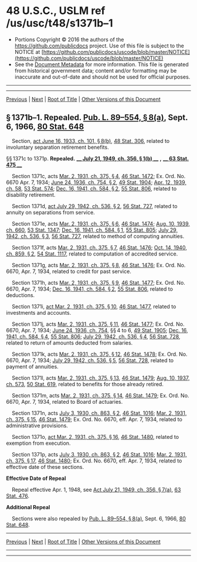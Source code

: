 ---
---

# 48 U.S.C., USLM ref /us/usc/t48/s1371b–1

* Portions Copyright © 2016 the authors of the https://github.com/publicdocs project.
  Use of this file is subject to the NOTICE at [https://github.com/publicdocs/uscode/blob/master/NOTICE](https://github.com/publicdocs/uscode/blob/master/NOTICE)
* See the [Document Metadata](././../../../..//README.md) for more information.
  This file is generated from historical government data; content and/or formatting may be inaccurate and out-of-date and should not be used for official purposes.

----------
----------

[Previous](./../../../..//us/usc/t48/ch6/m__us_usc_t48_s1361.md) | [Next](./../../../..//us/usc/t48/ch6/m__us_usc_t48_s1372.md) | [Root of Title](./../../../../) | [Other Versions of this Document](https://publicdocs.github.io/go/links?ns=uslm&ref=%2Fus%2Fusc%2Ft48%2Fs1371b%E2%80%931)

## § 1371b–1. Repealed. [Pub. L. 89–554, § 8(a)][/us/pl/89/554/s8/a], Sept. 6, 1966, [80 Stat. 648][/us/stat/80/648]

    Section, [act June 16, 1933, ch. 101, § 8(b)][/us/act/1933-06-16/ch101/s8/b], [48 Stat. 306][/us/stat/48/306], related to involuntary separation retirement benefits.

§§ 1371c to 1371p. __Repealed.__  __[__  __July 21, 1949, ch. 356, § 1(b)__  __][/us/act/1949-07-21/ch356/s1/b]__  __,__  __[__  __63 Stat. 475__  __][/us/stat/63/475]__ 

    Section 1371c, acts [Mar. 2, 1931, ch. 375, § 4][/us/act/1931-03-02/ch375/s4], [46 Stat. 1472][/us/stat/46/1472]; Ex. Ord. No. 6670 Apr. 7, 1934; [June 24, 1936, ch. 754, § 2][/us/act/1936-06-24/ch754/s2], [49 Stat. 1904][/us/stat/49/1904]; [Apr. 12, 1939, ch. 58][/us/act/1939-04-12/ch58], [53 Stat. 574][/us/stat/53/574]; [Dec. 16, 1941, ch. 584, § 2][/us/act/1941-12-16/ch584/s2], [55 Stat. 806][/us/stat/55/806], related to disability retirement.

    Section 1371d, [act July 29, 1942, ch. 536, § 2][/us/act/1942-07-29/ch536/s2], [56 Stat. 727][/us/stat/56/727], related to annuity on separations from service.

    Section 1371e, acts [Mar. 2, 1931, ch. 375, § 6][/us/act/1931-03-02/ch375/s6], [46 Stat. 1474][/us/stat/46/1474]; [Aug. 10, 1939, ch. 660][/us/act/1939-08-10/ch660], [53 Stat. 1347][/us/stat/53/1347]; [Dec. 16, 1941, ch. 584, § 1][/us/act/1941-12-16/ch584/s1], [55 Stat. 805][/us/stat/55/805]; [July 29, 1942, ch. 536, § 3][/us/act/1942-07-29/ch536/s3], [56 Stat. 727][/us/stat/56/727], related to method of computing annuities.

    Section 1371f, acts [Mar. 2, 1931, ch. 375, § 7][/us/act/1931-03-02/ch375/s7], [46 Stat. 1476][/us/stat/46/1476]; [Oct. 14, 1940, ch. 859, § 2][/us/act/1940-10-14/ch859/s2], [54 Stat. 1117][/us/stat/54/1117], related to computation of accredited service.

    Section 1371g, acts [Mar. 2, 1931, ch. 375, § 8][/us/act/1931-03-02/ch375/s8], [46 Stat. 1476][/us/stat/46/1476]; Ex. Ord. No. 6670, Apr. 7, 1934, related to credit for past service.

    Section 1371h, acts [Mar. 2, 1931, ch. 375, § 9][/us/act/1931-03-02/ch375/s9], [46 Stat. 1477][/us/stat/46/1477]; Ex. Ord. No. 6670, Apr. 7, 1934; [Dec. 16, 1941, ch. 584, § 2][/us/act/1941-12-16/ch584/s2], [55 Stat. 806][/us/stat/55/806], related to deductions.

    Section 1371i, [act Mar. 2, 1931, ch. 375, § 10][/us/act/1931-03-02/ch375/s10], [46 Stat. 1477][/us/stat/46/1477], related to investments and accounts.

    Section 1371j, acts [Mar. 2, 1931, ch. 375, § 11][/us/act/1931-03-02/ch375/s11], [46 Stat. 1477][/us/stat/46/1477]; Ex. Ord. No. 6670, Apr. 7, 1934; [June 24, 1936, ch. 754][/us/act/1936-06-24/ch754], §§ 4 to 6, [49 Stat. 1905][/us/stat/49/1905]; [Dec. 16, 1941, ch. 584, § 4][/us/act/1941-12-16/ch584/s4], [55 Stat. 806][/us/stat/55/806]; [July 29, 1942, ch. 536, § 4][/us/act/1942-07-29/ch536/s4], [56 Stat. 728][/us/stat/56/728], related to return of amounts deducted from salaries.

    Section 1371k, acts [Mar. 2, 1931, ch. 375, § 12][/us/act/1931-03-02/ch375/s12], [46 Stat. 1478][/us/stat/46/1478]; Ex. Ord. No. 6670, Apr. 7, 1934; [July 29, 1942, ch. 536, § 5][/us/act/1942-07-29/ch536/s5], [56 Stat. 728][/us/stat/56/728], related to payment of annuities.

    Section 1371l, acts [Mar. 2, 1931, ch. 375, § 13][/us/act/1931-03-02/ch375/s13], [46 Stat. 1479][/us/stat/46/1479]; [Aug. 10, 1937, ch. 573][/us/act/1937-08-10/ch573], [50 Stat. 619][/us/stat/50/619], related to benefits for those already retired.

    Section 1371m, acts [Mar. 2, 1931, ch. 375, § 14][/us/act/1931-03-02/ch375/s14], [46 Stat. 1479][/us/stat/46/1479]; Ex. Ord. No. 6670, Apr. 7, 1934, related to Board of actuaries.

    Section 1371n, acts [July 3, 1930, ch. 863, § 2][/us/act/1930-07-03/ch863/s2], [46 Stat. 1016][/us/stat/46/1016]; [Mar. 2, 1931, ch. 375, § 15][/us/act/1931-03-02/ch375/s15], [46 Stat. 1479][/us/stat/46/1479]; Ex. Ord. No. 6670, eff. Apr. 7, 1934, related to administrative provisions.

    Section 1371o, [act Mar. 2, 1931, ch. 375, § 16][/us/act/1931-03-02/ch375/s16], [46 Stat. 1480][/us/stat/46/1480], related to exemption from execution.

    Section 1371p, acts [July 3, 1930, ch. 863, § 2][/us/act/1930-07-03/ch863/s2], [46 Stat. 1016][/us/stat/46/1016]; [Mar. 2, 1931, ch. 375, § 17][/us/act/1931-03-02/ch375/s17], [46 Stat. 1480][/us/stat/46/1480]; Ex. Ord. No. 6670, eff. Apr. 7, 1934, related to effective date of these sections.

 __Effective Date of Repeal__ 

    Repeal effective Apr. 1, 1948, see [Act July 21, 1949, ch. 356, § 7(a)][/us/act/1949-07-21/ch356/s7/a], [63 Stat. 476][/us/stat/63/476].

 __Additional Repeal__ 

    Sections were also repealed by [Pub. L. 89–554, § 8(a)][/us/pl/89/554/s8/a], Sept. 6, 1966, [80 Stat. 648][/us/stat/80/648].

----------

[Previous](./../../../..//us/usc/t48/ch6/m__us_usc_t48_s1361.md) | [Next](./../../../..//us/usc/t48/ch6/m__us_usc_t48_s1372.md) | [Root of Title](./../../../../) | [Other Versions of this Document](https://publicdocs.github.io/go/links?ns=uslm&ref=%2Fus%2Fusc%2Ft48%2Fs1371b%E2%80%931)

----------
----------

[/us/pl/89/554/s8/a]: https://publicdocs.github.io/go/links?ns=uslm&ref=%2Fus%2Fpl%2F89%2F554%2Fs8%2Fa
[/us/stat/80/648]: https://publicdocs.github.io/go/links?ns=uslm&ref=%2Fus%2Fstat%2F80%2F648
[/us/act/1933-06-16/ch101/s8/b]: https://publicdocs.github.io/go/links?ns=uslm&ref=%2Fus%2Fact%2F1933-06-16%2Fch101%2Fs8%2Fb
[/us/stat/48/306]: https://publicdocs.github.io/go/links?ns=uslm&ref=%2Fus%2Fstat%2F48%2F306
[/us/act/1949-07-21/ch356/s1/b]: https://publicdocs.github.io/go/links?ns=uslm&ref=%2Fus%2Fact%2F1949-07-21%2Fch356%2Fs1%2Fb
[/us/stat/63/475]: https://publicdocs.github.io/go/links?ns=uslm&ref=%2Fus%2Fstat%2F63%2F475
[/us/act/1931-03-02/ch375/s4]: https://publicdocs.github.io/go/links?ns=uslm&ref=%2Fus%2Fact%2F1931-03-02%2Fch375%2Fs4
[/us/stat/46/1472]: https://publicdocs.github.io/go/links?ns=uslm&ref=%2Fus%2Fstat%2F46%2F1472
[/us/act/1936-06-24/ch754/s2]: https://publicdocs.github.io/go/links?ns=uslm&ref=%2Fus%2Fact%2F1936-06-24%2Fch754%2Fs2
[/us/stat/49/1904]: https://publicdocs.github.io/go/links?ns=uslm&ref=%2Fus%2Fstat%2F49%2F1904
[/us/act/1939-04-12/ch58]: https://publicdocs.github.io/go/links?ns=uslm&ref=%2Fus%2Fact%2F1939-04-12%2Fch58
[/us/stat/53/574]: https://publicdocs.github.io/go/links?ns=uslm&ref=%2Fus%2Fstat%2F53%2F574
[/us/act/1941-12-16/ch584/s2]: https://publicdocs.github.io/go/links?ns=uslm&ref=%2Fus%2Fact%2F1941-12-16%2Fch584%2Fs2
[/us/stat/55/806]: https://publicdocs.github.io/go/links?ns=uslm&ref=%2Fus%2Fstat%2F55%2F806
[/us/act/1942-07-29/ch536/s2]: https://publicdocs.github.io/go/links?ns=uslm&ref=%2Fus%2Fact%2F1942-07-29%2Fch536%2Fs2
[/us/stat/56/727]: https://publicdocs.github.io/go/links?ns=uslm&ref=%2Fus%2Fstat%2F56%2F727
[/us/act/1931-03-02/ch375/s6]: https://publicdocs.github.io/go/links?ns=uslm&ref=%2Fus%2Fact%2F1931-03-02%2Fch375%2Fs6
[/us/stat/46/1474]: https://publicdocs.github.io/go/links?ns=uslm&ref=%2Fus%2Fstat%2F46%2F1474
[/us/act/1939-08-10/ch660]: https://publicdocs.github.io/go/links?ns=uslm&ref=%2Fus%2Fact%2F1939-08-10%2Fch660
[/us/stat/53/1347]: https://publicdocs.github.io/go/links?ns=uslm&ref=%2Fus%2Fstat%2F53%2F1347
[/us/act/1941-12-16/ch584/s1]: https://publicdocs.github.io/go/links?ns=uslm&ref=%2Fus%2Fact%2F1941-12-16%2Fch584%2Fs1
[/us/stat/55/805]: https://publicdocs.github.io/go/links?ns=uslm&ref=%2Fus%2Fstat%2F55%2F805
[/us/act/1942-07-29/ch536/s3]: https://publicdocs.github.io/go/links?ns=uslm&ref=%2Fus%2Fact%2F1942-07-29%2Fch536%2Fs3
[/us/stat/56/727]: https://publicdocs.github.io/go/links?ns=uslm&ref=%2Fus%2Fstat%2F56%2F727
[/us/act/1931-03-02/ch375/s7]: https://publicdocs.github.io/go/links?ns=uslm&ref=%2Fus%2Fact%2F1931-03-02%2Fch375%2Fs7
[/us/stat/46/1476]: https://publicdocs.github.io/go/links?ns=uslm&ref=%2Fus%2Fstat%2F46%2F1476
[/us/act/1940-10-14/ch859/s2]: https://publicdocs.github.io/go/links?ns=uslm&ref=%2Fus%2Fact%2F1940-10-14%2Fch859%2Fs2
[/us/stat/54/1117]: https://publicdocs.github.io/go/links?ns=uslm&ref=%2Fus%2Fstat%2F54%2F1117
[/us/act/1931-03-02/ch375/s8]: https://publicdocs.github.io/go/links?ns=uslm&ref=%2Fus%2Fact%2F1931-03-02%2Fch375%2Fs8
[/us/stat/46/1476]: https://publicdocs.github.io/go/links?ns=uslm&ref=%2Fus%2Fstat%2F46%2F1476
[/us/act/1931-03-02/ch375/s9]: https://publicdocs.github.io/go/links?ns=uslm&ref=%2Fus%2Fact%2F1931-03-02%2Fch375%2Fs9
[/us/stat/46/1477]: https://publicdocs.github.io/go/links?ns=uslm&ref=%2Fus%2Fstat%2F46%2F1477
[/us/act/1941-12-16/ch584/s2]: https://publicdocs.github.io/go/links?ns=uslm&ref=%2Fus%2Fact%2F1941-12-16%2Fch584%2Fs2
[/us/stat/55/806]: https://publicdocs.github.io/go/links?ns=uslm&ref=%2Fus%2Fstat%2F55%2F806
[/us/act/1931-03-02/ch375/s10]: https://publicdocs.github.io/go/links?ns=uslm&ref=%2Fus%2Fact%2F1931-03-02%2Fch375%2Fs10
[/us/stat/46/1477]: https://publicdocs.github.io/go/links?ns=uslm&ref=%2Fus%2Fstat%2F46%2F1477
[/us/act/1931-03-02/ch375/s11]: https://publicdocs.github.io/go/links?ns=uslm&ref=%2Fus%2Fact%2F1931-03-02%2Fch375%2Fs11
[/us/stat/46/1477]: https://publicdocs.github.io/go/links?ns=uslm&ref=%2Fus%2Fstat%2F46%2F1477
[/us/act/1936-06-24/ch754]: https://publicdocs.github.io/go/links?ns=uslm&ref=%2Fus%2Fact%2F1936-06-24%2Fch754
[/us/stat/49/1905]: https://publicdocs.github.io/go/links?ns=uslm&ref=%2Fus%2Fstat%2F49%2F1905
[/us/act/1941-12-16/ch584/s4]: https://publicdocs.github.io/go/links?ns=uslm&ref=%2Fus%2Fact%2F1941-12-16%2Fch584%2Fs4
[/us/stat/55/806]: https://publicdocs.github.io/go/links?ns=uslm&ref=%2Fus%2Fstat%2F55%2F806
[/us/act/1942-07-29/ch536/s4]: https://publicdocs.github.io/go/links?ns=uslm&ref=%2Fus%2Fact%2F1942-07-29%2Fch536%2Fs4
[/us/stat/56/728]: https://publicdocs.github.io/go/links?ns=uslm&ref=%2Fus%2Fstat%2F56%2F728
[/us/act/1931-03-02/ch375/s12]: https://publicdocs.github.io/go/links?ns=uslm&ref=%2Fus%2Fact%2F1931-03-02%2Fch375%2Fs12
[/us/stat/46/1478]: https://publicdocs.github.io/go/links?ns=uslm&ref=%2Fus%2Fstat%2F46%2F1478
[/us/act/1942-07-29/ch536/s5]: https://publicdocs.github.io/go/links?ns=uslm&ref=%2Fus%2Fact%2F1942-07-29%2Fch536%2Fs5
[/us/stat/56/728]: https://publicdocs.github.io/go/links?ns=uslm&ref=%2Fus%2Fstat%2F56%2F728
[/us/act/1931-03-02/ch375/s13]: https://publicdocs.github.io/go/links?ns=uslm&ref=%2Fus%2Fact%2F1931-03-02%2Fch375%2Fs13
[/us/stat/46/1479]: https://publicdocs.github.io/go/links?ns=uslm&ref=%2Fus%2Fstat%2F46%2F1479
[/us/act/1937-08-10/ch573]: https://publicdocs.github.io/go/links?ns=uslm&ref=%2Fus%2Fact%2F1937-08-10%2Fch573
[/us/stat/50/619]: https://publicdocs.github.io/go/links?ns=uslm&ref=%2Fus%2Fstat%2F50%2F619
[/us/act/1931-03-02/ch375/s14]: https://publicdocs.github.io/go/links?ns=uslm&ref=%2Fus%2Fact%2F1931-03-02%2Fch375%2Fs14
[/us/stat/46/1479]: https://publicdocs.github.io/go/links?ns=uslm&ref=%2Fus%2Fstat%2F46%2F1479
[/us/act/1930-07-03/ch863/s2]: https://publicdocs.github.io/go/links?ns=uslm&ref=%2Fus%2Fact%2F1930-07-03%2Fch863%2Fs2
[/us/stat/46/1016]: https://publicdocs.github.io/go/links?ns=uslm&ref=%2Fus%2Fstat%2F46%2F1016
[/us/act/1931-03-02/ch375/s15]: https://publicdocs.github.io/go/links?ns=uslm&ref=%2Fus%2Fact%2F1931-03-02%2Fch375%2Fs15
[/us/stat/46/1479]: https://publicdocs.github.io/go/links?ns=uslm&ref=%2Fus%2Fstat%2F46%2F1479
[/us/act/1931-03-02/ch375/s16]: https://publicdocs.github.io/go/links?ns=uslm&ref=%2Fus%2Fact%2F1931-03-02%2Fch375%2Fs16
[/us/stat/46/1480]: https://publicdocs.github.io/go/links?ns=uslm&ref=%2Fus%2Fstat%2F46%2F1480
[/us/act/1930-07-03/ch863/s2]: https://publicdocs.github.io/go/links?ns=uslm&ref=%2Fus%2Fact%2F1930-07-03%2Fch863%2Fs2
[/us/stat/46/1016]: https://publicdocs.github.io/go/links?ns=uslm&ref=%2Fus%2Fstat%2F46%2F1016
[/us/act/1931-03-02/ch375/s17]: https://publicdocs.github.io/go/links?ns=uslm&ref=%2Fus%2Fact%2F1931-03-02%2Fch375%2Fs17
[/us/stat/46/1480]: https://publicdocs.github.io/go/links?ns=uslm&ref=%2Fus%2Fstat%2F46%2F1480
[/us/act/1949-07-21/ch356/s7/a]: https://publicdocs.github.io/go/links?ns=uslm&ref=%2Fus%2Fact%2F1949-07-21%2Fch356%2Fs7%2Fa
[/us/stat/63/476]: https://publicdocs.github.io/go/links?ns=uslm&ref=%2Fus%2Fstat%2F63%2F476
[/us/pl/89/554/s8/a]: https://publicdocs.github.io/go/links?ns=uslm&ref=%2Fus%2Fpl%2F89%2F554%2Fs8%2Fa
[/us/stat/80/648]: https://publicdocs.github.io/go/links?ns=uslm&ref=%2Fus%2Fstat%2F80%2F648


